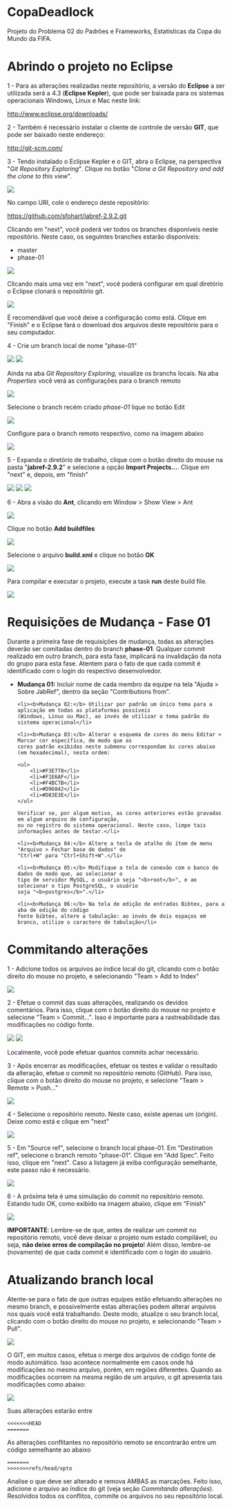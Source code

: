 CopaDeadlock
============

Projeto do Problema 02 do Padrões e Frameworks, Estatisticas da Copa do Mundo da FIFA.

Abrindo o projeto no Eclipse
================================================

1 - Para as alterações realizadas neste repositório, a versão do <b>Eclipse</b> a ser utilizada será a 4.3 
(<b>Eclipse Kepler</b>), que pode ser baixada para os sistemas operacionais Windows, Linux e Mac neste link:

http://www.eclipse.org/downloads/

2 - Também é necessário instalar o cliente de controle de versão <b>GIT</b>, que pode ser baixado neste endereço:

http://git-scm.com/

3 - Tendo instalado o Eclipse Kepler e o GIT, abra o Eclipse, na perspectiva "<i>Git Repository Exploring</i>". Clique no 
botão "<i>Clone a Git Repository and add the clone to this view</i>". 

<img src="http://docs.joomla.org/images/b/bd/Git-coders-tutorial-20121009-01.png" />

No campo URI, cole o endereço deste repositório:

https://github.com/sfohart/jabref-2.9.2.git

Clicando em "next", você poderá ver todos os branches disponíveis neste repositório. Neste caso, os seguintes branches estarão 
disponíveis:

<ul>
	<li>master</li>
	<li>phase-01</li>
</ul>

<img src="https://raw.github.com/sfohart/jabref-2.9.2/master/doc/branch-selection.PNG" />

Clicando mais uma vez em "next", você poderá configurar em qual diretório o Eclipse clonará o repositório git.

<img src="https://raw.github.com/sfohart/jabref-2.9.2/master/doc/local-destination.PNG" />

É recomendável que você deixe a configuração como está. Clique em "Finish" e o Eclipse fará o download dos 
arquivos deste repositório para o seu computador.

4 - Crie um branch local de nome "phase-01" 

<img src="https://raw.github.com/sfohart/jabref-2.9.2/master/doc/criando-branch-local.png" />

<img src="https://raw.github.com/sfohart/jabref-2.9.2/master/doc/criando-branch-local-phase-01.png" />

Ainda na aba <i>Git Repository Exploring</i>, visualize os branchs locais. Na aba <i>Properties</i> você 
verá as configurações para o branch remoto

<img src="https://raw.github.com/sfohart/jabref-2.9.2/master/doc/configurando-push-01.PNG" />

Selecione o branch recém criado <i>phase-01</i> lique no botão Edit

<img src="https://raw.github.com/sfohart/jabref-2.9.2/master/doc/configurando-push-03.PNG" />

Configure para o branch remoto respectivo, como na imagem abaixo

<img src="https://raw.github.com/sfohart/jabref-2.9.2/master/doc/configurando-push-02.PNG" />


5 - Expanda o diretório de trabalho, clique com o botão direito do mouse na pasta "<b>jabref-2.9.2</b>" e selecione
a opção <b>Import Projects...</b>. Clique em "next" e, depois, em "finish"

<img src="https://raw.github.com/sfohart/jabref-2.9.2/master/doc/import-projects.png" />

<img src="https://raw.github.com/sfohart/jabref-2.9.2/master/doc/import-projects-01.png" />

<img src="https://raw.github.com/sfohart/jabref-2.9.2/master/doc/import-projects-02.png" />

6 - Abra a visão do <b>Ant</b>, clicando em Window > Show View > Ant

<img src="https://raw.github.com/sfohart/jabref-2.9.2/master/doc/configurando-ant.png" />

Clique no botão <b>Add buildfiles</b>

<img src="https://raw.github.com/sfohart/jabref-2.9.2/master/doc/configurando-ant-01.png" />

Selecione o arquivo <b>build.xml</b> e clique no botão <b>OK</b>

<img src="https://raw.github.com/sfohart/jabref-2.9.2/master/doc/configurando-ant-02.png" />

Para compilar e executar o projeto, execute a task <b>run</b> deste build file.

<img src="https://raw.github.com/sfohart/jabref-2.9.2/master/doc/configurando-ant-03.PNG" />


Requisições de Mudança - Fase 01
===================================================

Durante a primeira fase de requisições de mudança, todas as alterações deverão ser comitadas dentro do branch
<b>phase-01</b>. Qualquer commit realizado em outro branch, para esta fase, implicará na invalidação da nota do grupo
para esta fase. Atentem para o fato de que cada commit é identificado com o login do respectivo desenvolvedor.


<ul>
	<li><b>Mudança 01:</b> Incluir nome de cada membro da equipe na tela "Ajuda > Sobre JabRef", dentro da seção 
	"Contributions from".</li>
	
	<li><b>Mudança 02:</b> Utilizar por padrão um único tema para a aplicação em todas as plataformas possíveis  
	(Windows, Linux ou Mac), ao invés de utilizar o tema padrão do sistema operacional</li>
	
	<li><b>Mudança 03:</b> Alterar o esquema de cores do menu Editar > Marcar cor específica, de modo que as 
	cores padrão exibidas neste submenu correspondam às cores abaixo (em hexadecimal), nesta ordem:

	<ul>
		<li>#F3E778</li>
		<li>#F1E6AF</li>
		<li>#F4BC7B</li>
		<li>#D96842</li>
		<li>#D83E3E</li>
	</ul>

	Verificar se, por algum motivo, as cores anteriores estão gravadas em algum arquivo de configuração, 
	ou no registro do sistema operacional. Neste caso, limpe tais informações antes de testar.</li>
	
	<li><b>Mudança 04:</b> Altere a tecla de atalho do ítem de menu "Arquivo > Fechar base de dados" de 
	"Ctrl+W" para "Ctrl+Shift+W".</li>
	
	<li><b>Mudança 05:</b> Modifique a tela de conexão com o banco de dados de modo que, ao selecionar o 
	tipo de servidor MySQL, o usuário seja "<b>root</b>", e ao selecionar o tipo PostgreSQL, o usuário 
	seja "<b>postgres</b>".</li>
	
	<li><b>Mudança 06:</b> Na tela de edição de entradas Bibtex, para a aba de edição do código 
	fonte bibtex, altere a tabulação: ao invés de dois espaços em branco, utilize o caractere de tabulação</li>
</ul>

Commitando alterações
===================================================

1 - Adicione todos os arquivos ao índice local do git, clicando com o botão direito do mouse no projeto, e 
selecionando "Team > Add to Index"

<img src="https://raw.github.com/sfohart/jabref-2.9.2/master/doc/commitando-alteracoes.png" />

2 - Efetue o commit das suas alterações, realizando os devidos comentários. Para isso, clique com o botão direito
do mouse no projeto e selecione "Team > Commit...". Isso é importante para a rastreabilidade das modificações 
no código fonte. 

<img src="https://raw.github.com/sfohart/jabref-2.9.2/master/doc/commitando-alteracoes-01.png" />

<img src="https://raw.github.com/sfohart/jabref-2.9.2/master/doc/commitando-alteracoes-02.png" />

Localmente, você pode efetuar quantos commits achar necessário.

3 - Após encerrar as modificações, efetuar os testes e validar o resultado da alteração, efetue o commit no
repositório remoto (GitHub). Para isso, clique com o botão direito do mouse no projeto, e selecione
"Team > Remote > Push..."

<img src="https://raw.github.com/sfohart/jabref-2.9.2/master/doc/commitando-alteracoes-03.png" />

4 - Selecione o repositório remoto. Neste caso, existe apenas um (origin). Deixe como está e clique em "next"

<img src="https://raw.github.com/sfohart/jabref-2.9.2/master/doc/commitando-alteracoes-04.png" />

5 - Em "Source ref", selecione o branch local phase-01. Em "Destination ref", selecione o branch remoto "phase-01".
Clique em "Add Spec". Feito isso, clique em "next". Caso a listagem já exiba configuração semelhante, 
este passo não é necessário.

<img src="https://raw.github.com/sfohart/jabref-2.9.2/master/doc/commitando-alteracoes-05.png" />

6 - A próxima tela é uma simulação do commit no repositório remoto. Estando tudo OK, como exibido na imagem 
abaixo, clique em "Finish"

<img src="https://raw.github.com/sfohart/jabref-2.9.2/master/doc/commitando-alteracoes-06.png" />


<b>IMPORTANTE</b>: Lembre-se de que, antes de realizar um commit no repositório remoto, você deve deixar o 
projeto num estado compilável, ou seja, <b>não deixe erros de compilação no projeto</b>! Além disso, lembre-se 
(novamente) de que cada commit é identificado com o login do usuário.

Atualizando branch local
===================================================

Atente-se para o fato de que outras equipes estão efetuando alterações no mesmo branch, e possivelmente estas 
alterações podem alterar arquivos nos quais você está trabalhando. Deste modo, atualize o seu branch local, clicando
com o botão direito do mouse no projeto, e selecionando "Team > Pull".

<img src="https://raw.github.com/sfohart/jabref-2.9.2/master/doc/atualizando-branch-local.png" />

O GIT, em muitos casos, efetua o merge dos arquivos de código fonte de modo automático. Isso acontece normalmente 
em casos onde há modificações no mesmo arquivo, porém, em regiões diferentes. Quando as modificações ocorrem na mesma
região de um arquivo, o git apresenta tais modificações como abaixo:

<img src="http://eclipsesource.com/blogs/wp-content/uploads/2011/05/screenshot_085.png" />

Suas alterações estarão entre

```
<<<<<<<HEAD
=======
```

As alterações conflitantes no repositório remoto se encontrarão entre um código semelhante ao abaixo

```
=======
>>>>>>>refs/head/xpto
```

Analise o que deve ser alterado e remova AMBAS as marcações. Feito isso, adicione o arquivo ao índice do git 
(veja seção <i>Commitando alterações</i>). Resolvidos todos os conflitos, commite os arquivos no seu 
repositório local.
